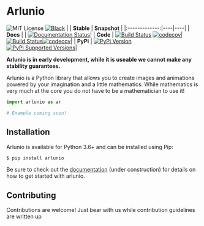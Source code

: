 # Arlunio 
![MIT License](https://img.shields.io/github/license/alcarney/arlunio.svg) [![Black](https://img.shields.io/badge/code%20style-black-000000.svg)](https://github.com/ambv/black) 
|   | **Stable** | **Snapshot** |
|:-------------:|----|----|
| **Docs** | | [![Documentation Status](https://github.com/swyddfa/arlunio/workflows/Docs%20Build/badge.svg?branch=develop)](https://www.arlun.io/docs/)|
| **Code** | [![Build Status](https://github.com/swyddfa/arlunio/workflows/Python%20Release/badge.svg?branch=master)](https://github.com/swyddfa/arlunio/workflows/Python%20Release/badge.svg?branch=master) [![codecov](https://codecov.io/gh/swyddfa/arlunio/branch/master/graph/badge.svg)](https://codecov.io/gh/swyddfa/arlunio)| [![Build Status](https://github.com/swyddfa/arlunio/workflows/Python%20Release/badge.svg?branch=develop)](https://github.com/swyddfa/arlunio/workflows/Python%20Release/badge.svg?branch=develop)[![codecov](https://codecov.io/gh/swyddfa/arlunio/branch/develop/graph/badge.svg)](https://codecov.io/gh/swyddfa/arlunio)|
| **PyPi** | [![PyPi Version](https://img.shields.io/pypi/v/arlunio.svg)](https://pypi.org/project/arlunio) [![PyPi Supported Versions](https://img.shields.io/pypi/pyversions/arlunio.svg)](https://pypi.org/project/arlunio)|


**Arlunio is in early development, while it is useable we cannot make any
stability guarantees.**

Arlunio is a Python library that allows you to create images and animations
powered by your imagination and a little mathematics. While mathematics is very
much at the core you do not have to be a mathematician to use it!


```python
import arlunio as ar

# Example coming soon!
```

## Installation

Arlunio is available for Python 3.6+ and can be installed using Pip:

```sh
$ pip install arlunio
```

Be sure to check out the [documentation](https://arlunio.readthedocs.io/en/latest/)
(under construction) for details on how to get started with arlunio.

## Contributing

Contributions are welcome! Just bear with us while contribution guidelines are
written up
